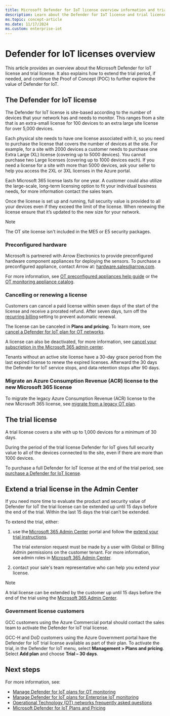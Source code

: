 ```yaml
---
title: Microsoft Defender for IoT license overview information and trial license extension - Microsoft Defender for IoT 
description: Learn about the Defender for IoT license and trial license options and details.
ms.topic: concept-article
ms.date: 11/17/2024
ms.custom: enterprise-iot
---
```


# Defender for IoT licenses overview

This article provides an overview about the Microsoft Defender for IoT license and trial license. It also explains how to extend the trial period, if needed, and continue the Proof of Concept (POC) to further explore the value of Defender for IoT.

## The Defender for IoT license

The Defender for IoT license is site-based according to the number of devices that your network has and needs to monitor. This ranges from a site that is an extra-small license for 100 devices to an extra large site license for over 5,000 devices.

Each physical site needs to have one license associated with it, so you need to purchase the license that covers the number of devices at the site. For example, for a site with 2000 devices a customer needs to purchase one Extra Large (XL) license (covering up to 5000 devices). You cannot purchase two Large licenses (covering up to 1000 devices each). If you need a license for a site with more than 5000 devices, ask your seller to help you access the 2XL or 3XL licenses in the Azure portal.

Each Microsoft 365 license lasts for one year. A customer could also utilize the large-scale, long-term licensing option to fit your individual business needs, for more information contact the sales team.

Once the license is set up and running, full security value is provided to all your devices even if they exceed the limit of the license. When renewing the license ensure that it’s updated to the new size for your network.  

>[!NOTE]
>The OT site license isn't included in the ME5 or E5 security packages.
>

### Preconfigured hardware

Microsoft is partnered with Arrow Electronics to provide preconfigured hardware component appliances for deploying the sensors. To purchase a preconfigured appliance, contact Arrow at: hardware.sales@arrow.com.

For more information, see [OT preconfigured appliances help guide](ot-pre-configured-appliances.md) or the [OT monitoring appliance catalog](appliance-catalog/index.yml).

### Cancelling or renewing a license

Customers can cancel a paid license within seven days of the start of the license and receive a prorated refund. After seven days, turn off the [recurring billing](/microsoft-365/commerce/subscriptions/renew-your-subscription) setting to prevent automatic renewal.​  

The license can be canceled in **Plans and pricing**. To learn more, see [cancel a Defender for IoT plan for OT networks](how-to-manage-subscriptions.md#cancel-a-defender-for-iot-plan-for-ot-networks).​

A license can also be deactivated, for more information, see [cancel your subscription in the Microsoft 365 admin center](/microsoft-365/commerce/subscriptions/cancel-your-subscription).​

Tenants without an active site license have a 30-day grace period from the last expired license to renew the expired licenses. Afterward the 30 days the Defender for IoT service stops, and data retention stops after 90 days.​

### Migrate an Azure Consumption Revenue (ACR) license to the new Microsoft 365 license

To migrate the legacy Azure Consumption Revenue (ACR) license to the new Microsoft 365 license, see [migrate from a legacy OT plan](how-to-manage-subscriptions.md#migrate-from-a-legacy-ot-plan).

## The trial license

A trial license covers a site with up to 1,000 devices for a minimum of 30 days.

During the period of the trial license Defender for IoT gives full security value to all of the devices connected to the site, even if there are more than 1000 devices.

To purchase a full Defender for IoT license at the end of the trial period, see [purchase a Defender for IoT license](how-to-manage-subscriptions.md#purchase-a-defender-for-iot-license).

## Extend a trial license in the Admin Center

If you need more time to evaluate the product and security value of Defender for IoT the trial license can be extended up until 15 days before the end of the trial. Within the last 15 days the trial can’t be extended.

To extend the trial, either:

1. use the [Microsoft 365 Admin Center](https://admin.microsoft.com/Adminportal/Home?#/homepage) portal and follow the [extend your trial instructions](/microsoft-365/commerce/try-or-buy-microsoft-365#extend-your-trial).

    The trial extension request must be made by a user with Global or Billing Admin permissions on the customer tenant. For more information, see admin roles in [Microsoft 365 Admin Center](https://admin.microsoft.com/Adminportal/Home?#/homepage).

1. contact your sale's team representative who can help you extend your license.

>[!NOTE]
>
>A trial license can be extended by the customer up until 15 days before the end of the trial using the [Microsoft 365 Admin Center](https://admin.microsoft.com/Adminportal/Home?#/homepage).
>

### Government license customers

GCC customers using the Azure Commercial portal should contact the sales team to activate the Defender for IoT trial license.  

GCC-H and DoD customers using the Azure Government portal have the Defender for IoT trial license available as part of their plan. To activate the trial, in the Defender for IoT menu, select **Management > Plans and pricing**. Select **Add plan** and choose **Trial – 30 days**.

## Next steps

For more information, see:

- [Manage Defender for IoT plans for OT monitoring](how-to-manage-subscriptions.md)
- [Manage Defender for IoT plans for Enterprise IoT monitoring](manage-subscriptions-enterprise.md)
- [Operational Technology (OT) networks frequently asked questions](faqs-ot.md)
- [Microsoft Defender for IoT Plans and Pricing](https://www.microsoft.com/security/business/endpoint-security/microsoft-defender-iot-pricing)
